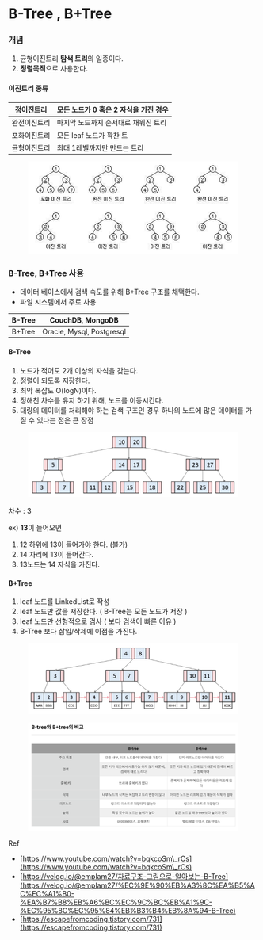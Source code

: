 # B-Tree , B+Tree

### 개념

1. 균형이진트리 **탐색 트리**의 일종이다.
2. **정렬목적**으로 사용한다.

#### 이진트리 종류

| 정이진트리  | 모든 노드가 0 혹은 2 자식을 가진 경우 |
| ------ | ----------------------- |
| 완전이진트리 | 마지막 노드까지 순서대로 채워진 트리    |
| 포화이진트리 | 모든 leaf 노드가 꽉찬 트        |
| 균형이진트리 | 최대 1레벨까지만 만드는 트리        |

<figure><img src="../../../../.gitbook/assets/image (3) (1) (1).png" alt=""><figcaption></figcaption></figure>

### B-Tree, B+Tree 사용

* 데이터 베이스에서 검색 속도를 위해 B+Tree 구조를 채택한다.
* 파일 시스템에서 주로 사용

| B-Tree | CouchDB, MongoDB          |
| ------ | ------------------------- |
| B+Tree | Oracle, Mysql, Postgresql |

#### B-Tree

1. 노드가 적어도 2개 이상의 자식을 갖는다.
2. 정렬이 되도록 저장한다.
3. 최악 복잡도 O(logN)이다.
4. 정해친 차수를 유지 하기 위해, 노드를 이동시킨다.
5. 대량의 데이터를 처리해야 하는 검색 구조인 경우 하나의 노드에 많은 데이터를 가질 수 있다는 점은 큰 장점

<figure><img src="../../../../.gitbook/assets/image (4) (1) (1).png" alt=""><figcaption></figcaption></figure>

차수 : 3

ex) **13**이 들어오면

1. 12 하위에 13이 들어가야 한다. (불가)
2. 14 자리에 13이 들어간다.
3. 13노드는 14 자식을 가진다.

#### B+Tree

1. leaf 노드를 LinkedList로 작성
2. leaf 노드만 값을 저장한다. ( B-Tree는 모든 노드가 저장 )
3. leaf 노드만 선형적으로 검사 ( 보다 검색이 빠른 이유 )
4. B-Tree 보다 삽입/삭제에 이점을 가진다.

<figure><img src="../../../../.gitbook/assets/image (6) (1) (1).png" alt=""><figcaption></figcaption></figure>

<figure><img src="../../../../.gitbook/assets/image (7) (1) (1).png" alt=""><figcaption></figcaption></figure>

Ref

* [https://www.youtube.com/watch?v=bqkcoSm\_rCs](https://www.youtube.com/watch?v=bqkcoSm\_rCs)
* [https://velog.io/@emplam27/자료구조-그림으로-알아보는-B-Tree](https://velog.io/@emplam27/%EC%9E%90%EB%A3%8C%EA%B5%AC%EC%A1%B0-%EA%B7%B8%EB%A6%BC%EC%9C%BC%EB%A1%9C-%EC%95%8C%EC%95%84%EB%B3%B4%EB%8A%94-B-Tree)
* [https://escapefromcoding.tistory.com/731](https://escapefromcoding.tistory.com/731)
